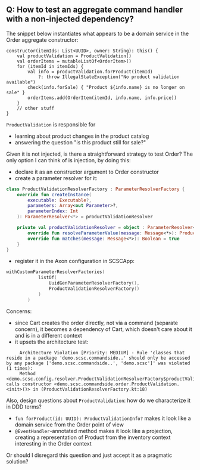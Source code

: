 ## Q: How to test an aggregate command handler with a non-injected dependency?

The snippet below instantiates what appears to be a domain service in the Order aggregate constructor:

```
constructor(itemIds: List<UUID>, owner: String): this() {
    val productValidation = ProductValidation()
    val orderItems = mutableListOf<OrderItem>()
    for (itemId in itemIds) {
        val info = productValidation.forProduct(itemId)
            ?: throw IllegalStateException("No product validation available")
        check(info.forSale) { "Product ${info.name} is no longer on sale" }
        orderItems.add(OrderItem(itemId, info.name, info.price))
    }
    // other stuff
}
```
`ProductValidation` is responsible for 
- learning about product changes in the product catalog
- answering the question "is this product still for sale?"

Given it is not injected, is there a straightforward strategy to test Order?
The only option I can think of is injection, by doing this: 
   - declare it as an constructor argument to Order constructor 
   - create a parameter resolver for it:
```kotlin
class ProductValidationResolverFactory : ParameterResolverFactory {
    override fun createInstance(
        executable: Executable?,
        parameters: Array<out Parameter>?,
        parameterIndex: Int
    ): ParameterResolver<*> = productValidationResolver

    private val productValidationResolver = object : ParameterResolver<ProductValidation> {
        override fun resolveParameterValue(message: Message<*>): ProductValidation = ProductValidation()
        override fun matches(message: Message<*>): Boolean = true
    }
}
```
   - register it in the Axon configuration in SCSCApp:
```kotlin
withCustomParameterResolverFactories(
            listOf(
                UuidGenParameterResolverFactory(),
                ProductValidationResolverFactory()
            )
        )
```
   Concerns: 
   - since Cart creates the order directly, not via a command (separate concern), it becomes a dependency of Cart, which doesn't care about it and is in a different context
   - it upsets the architecture test: 
```
     Architecture Violation [Priority: MEDIUM] - Rule 'classes that reside in a package 'demo.scsc.commandside..' should only be accessed by any package ['demo.scsc.commandside..', 'demo.scsc']' was violated (1 times):
     Method <demo.scsc.config.resolver.ProductValidationResolverFactory$productValidationResolver$1.resolveParameterValue(org.axonframework.messaging.Message)> calls constructor <demo.scsc.commandside.order.ProductValidation.<init>()> in (ProductValidationResolverFactory.kt:18)
```

Also, design questions about `ProductValidation`: how do we characterize it in DDD terms?
- `fun forProduct(id: UUID): ProductValidationInfo?` makes it look like a domain service from the Order point of view
- `@EventHandler`-annotated method makes it look like a projection, creating a representation of Product from the inventory context interesting in the Order context

Or should I disregard this question and just accept it as a pragmatic solution?
